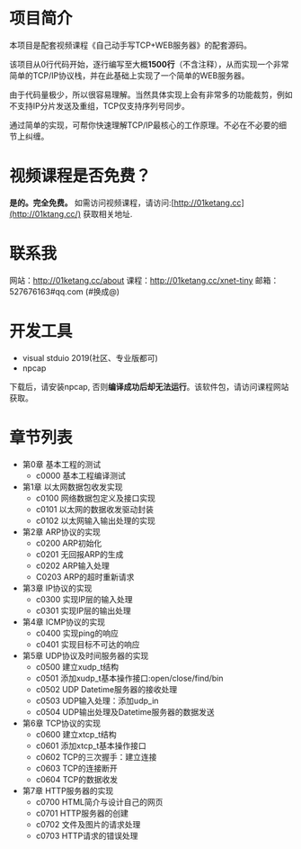 # 项目简介
本项目是配套视频课程《自己动手写TCP+WEB服务器》的配套源码。

该项目从0行代码开始，逐行编写至大概**1500行**（不含注释），从而实现一个非常简单的TCP/IP协议栈，并在此基础上实现了一个简单的WEB服务器。

由于代码量极少，所以很容易理解。当然具体实现上会有非常多的功能裁剪，例如不支持IP分片发送及重组，TCP仅支持序列号同步。

通过简单的实现，可帮你快速理解TCP/IP最核心的工作原理。不必在不必要的细节上纠缠。

# 视频课程是否免费？
**是的。完全免费。**
如需访问视频课程，请访问:[http://01ketang.cc](http://01ktang.cc/) 获取相关地址.

# 联系我
网站：http://01ketang.cc/about
课程：http://01ketang.cc/xnet-tiny
邮箱：527676163#qq.com (#换成@)

# 开发工具
* visual stduio 2019(社区、专业版都可)
* npcap

下载后，请安装npcap, 否则**编译成功后却无法运行**。该软件包，请访问课程网站获取。

# 章节列表
* 第0章 基本工程的测试
    * c0000 基本工程编译测试
* 第1章 以太网数据包收发实现
    * c0100 网络数据包定义及接口实现
    * c0101 以太网的数据收发驱动封装
    * c0102 以太网输入输出处理的实现
* 第2章 ARP协议的实现
    * c0200 ARP初始化
    * c0201 无回报ARP的生成
    * c0202 ARP输入处理
    * C0203 ARP的超时重新请求
* 第3章 IP协议的实现
    * c0300 实现IP层的输入处理
    * c0301 实现IP层的输出处理
* 第4章 ICMP协议的实现
    * c0400 实现ping的响应
    * c0401 实现目标不可达的响应
* 第5章 UDP协议及时间服务器的实现
    * c0500 建立xudp_t结构
    * c0501 添加xudp_t基本操作接口:open/close/find/bin
    * c0502 UDP Datetime服务器的接收处理
    * c0503 UDP输入处理：添加udp_in
    * c0504 UDP输出处理及Datetime服务器的数据发送
* 第6章 TCP协议的实现
    * c0600 建立xtcp_t结构 
    * c0601 添加xtcp_t基本操作接口
    * c0602 TCP的三次握手：建立连接
    * c0603 TCP的连接断开
    * c0604 TCP的数据收发
* 第7章 HTTP服务器的实现
    * c0700 HTML简介与设计自己的网页
    * c0701 HTTP服务器的创建
    * c0702 文件及图片的请求处理
    * c0703 HTTP请求的错误处理

